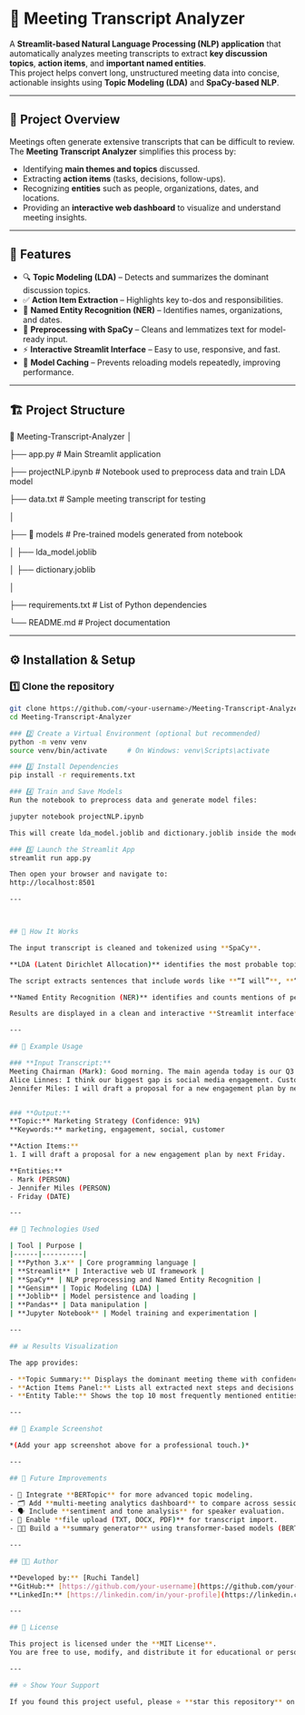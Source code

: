 # 🧠 Meeting Transcript Analyzer

A **Streamlit-based Natural Language Processing (NLP) application** that automatically analyzes meeting transcripts to extract **key discussion topics**, **action items**, and **important named entities**.  
This project helps convert long, unstructured meeting data into concise, actionable insights using **Topic Modeling (LDA)** and **SpaCy-based NLP**.

---

## 🚀 Project Overview

Meetings often generate extensive transcripts that can be difficult to review.  
The **Meeting Transcript Analyzer** simplifies this process by:
- Identifying **main themes and topics** discussed.
- Extracting **action items** (tasks, decisions, follow-ups).
- Recognizing **entities** such as people, organizations, dates, and locations.
- Providing an **interactive web dashboard** to visualize and understand meeting insights.

---

## 🎯 Features

- 🔍 **Topic Modeling (LDA)** – Detects and summarizes the dominant discussion topics.  
- ✅ **Action Item Extraction** – Highlights key to-dos and responsibilities.  
- 🧾 **Named Entity Recognition (NER)** – Identifies names, organizations, and dates.  
- 🧠 **Preprocessing with SpaCy** – Cleans and lemmatizes text for model-ready input.  
- ⚡ **Interactive Streamlit Interface** – Easy to use, responsive, and fast.  
- 💾 **Model Caching** – Prevents reloading models repeatedly, improving performance.

---

## 🏗️ Project Structure

📂 Meeting-Transcript-Analyzer
│

├── app.py # Main Streamlit application

├── projectNLP.ipynb # Notebook used to preprocess data and train LDA model

├── data.txt # Sample meeting transcript for testing

│

├── 📂 models # Pre-trained models generated from notebook

│ ├── lda_model.joblib

│ ├── dictionary.joblib

│

├── requirements.txt # List of Python dependencies

└── README.md # Project documentation


---

## ⚙️ Installation & Setup


### 1️⃣ Clone the repository
```bash
git clone https://github.com/<your-username>/Meeting-Transcript-Analyzer.git
cd Meeting-Transcript-Analyzer

### 2️⃣ Create a Virtual Environment (optional but recommended)
python -m venv venv
source venv/bin/activate     # On Windows: venv\Scripts\activate

### 3️⃣ Install Dependencies
pip install -r requirements.txt

### 4️⃣ Train and Save Models
Run the notebook to preprocess data and generate model files:

jupyter notebook projectNLP.ipynb

This will create lda_model.joblib and dictionary.joblib inside the models/ folder.

### 5️⃣ Launch the Streamlit App
streamlit run app.py

Then open your browser and navigate to:
http://localhost:8501

---



## 🧩 How It Works

The input transcript is cleaned and tokenized using **SpaCy**.

**LDA (Latent Dirichlet Allocation)** identifies the most probable topic based on word distributions.

The script extracts sentences that include words like **“I will”**, **“We need to”**, **“Next step”**, etc., marking them as **action items**.

**Named Entity Recognition (NER)** identifies and counts mentions of people, organizations, locations, and dates.

Results are displayed in a clean and interactive **Streamlit interface**.

---

## 🧠 Example Usage

### **Input Transcript:**
Meeting Chairman (Mark): Good morning. The main agenda today is our Q3 marketing strategy.
Alice Linnes: I think our biggest gap is social media engagement. Customers expect faster responses.
Jennifer Miles: I will draft a proposal for a new engagement plan by next Friday.


### **Output:**
**Topic:** Marketing Strategy (Confidence: 91%)  
**Keywords:** marketing, engagement, social, customer  

**Action Items:**
1. I will draft a proposal for a new engagement plan by next Friday.  

**Entities:**
- Mark (PERSON)  
- Jennifer Miles (PERSON)  
- Friday (DATE)

---

## 🧰 Technologies Used

| Tool | Purpose |
|------|----------|
| **Python 3.x** | Core programming language |
| **Streamlit** | Interactive web UI framework |
| **SpaCy** | NLP preprocessing and Named Entity Recognition |
| **Gensim** | Topic Modeling (LDA) |
| **Joblib** | Model persistence and loading |
| **Pandas** | Data manipulation |
| **Jupyter Notebook** | Model training and experimentation |

---

## 📊 Results Visualization

The app provides:

- **Topic Summary:** Displays the dominant meeting theme with confidence level.  
- **Action Items Panel:** Lists all extracted next steps and decisions.  
- **Entity Table:** Shows the top 10 most frequently mentioned entities (People, Dates, Orgs, etc.).

---

## 🧩 Example Screenshot

*(Add your app screenshot above for a professional touch.)*

---

## 🧭 Future Improvements

- 🤖 Integrate **BERTopic** for more advanced topic modeling.  
- 🗂️ Add **multi-meeting analytics dashboard** to compare across sessions.  
- 🗣️ Include **sentiment and tone analysis** for speaker evaluation.  
- 📄 Enable **file upload (TXT, DOCX, PDF)** for transcript import.  
- 🧑‍💼 Build a **summary generator** using transformer-based models (BERT/GPT).  

---

## 👩‍💻 Author

**Developed by:** [Ruchi Tandel]  
**GitHub:** [https://github.com/your-username](https://github.com/your-username)  
**LinkedIn:** [https://linkedin.com/in/your-profile](https://linkedin.com/in/your-profile)

---

## 🪪 License

This project is licensed under the **MIT License**.  
You are free to use, modify, and distribute it for educational or personal use.

---

## ⭐ Show Your Support

If you found this project useful, please ⭐ **star this repository** on GitHub to show your support and help others discover it!
